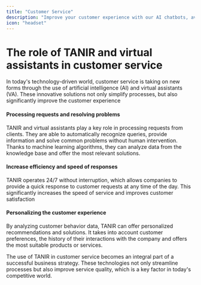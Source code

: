 ```yaml
---
title: "Customer Service"
description: "Improve your customer experience with our AI chatbots, available 24/7. Contact us for personalized help!"
icon: "headset"
---
```


# The role of TANIR and virtual assistants in customer service

In today's technology-driven world, customer service is taking on new forms through the use of artificial intelligence (AI) and virtual assistants (VA). These innovative solutions not only simplify processes, but also significantly improve the customer experience

#### Processing requests and resolving problems

TANIR and virtual assistants play a key role in processing requests from clients. They are able to automatically recognize queries, provide information and solve common problems without human intervention. Thanks to machine learning algorithms, they can analyze data from the knowledge base and offer the most relevant solutions.

#### Increase efficiency and speed of responses

TANIR operates 24/7 without interruption, which allows companies to provide a quick response to customer requests at any time of the day. This significantly increases the speed of service and improves customer satisfaction

#### Personalizing the customer experience

By analyzing customer behavior data, TANIR can offer personalized recommendations and solutions. It takes into account customer preferences, the history of their interactions with the company and offers the most suitable products or services.

The use of TANIR in customer service becomes an integral part of a successful business strategy. These technologies not only streamline processes but also improve service quality, which is a key factor in today's competitive world.
